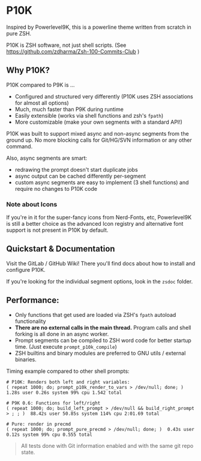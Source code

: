 
# P10K

Inspired by Powerlevel9K, this is a powerline theme written from scratch in pure ZSH.

P10K is ZSH software, not just shell scripts. (See https://github.com/zdharma/Zsh-100-Commits-Club )

## Why P10K?

P10K compared to P9K is ...

 - Configured and structured very differently (P10K uses ZSH associations for almost all options)
 - Much, much faster than P9K during runtime
 - Easily extensible (works via shell functions and zsh's `fpath`)
 - More customizable (make your own segments with a standard API!)

P10K was built to support mixed async and non-async segments from the ground up. No more blocking calls for Git/HG/SVN information or any other command.

Also, async segments are smart:

 - redrawing the prompt doesn't start duplicate jobs
 - async output can be cached differently per-segment
 - custom async segments are easy to implement (3 shell functions) and require no changes to P10K code

### Note about Icons

If you're in it for the super-fancy icons from Nerd-Fonts, etc, Powerlevel9K is still a better choice as the advanced Icon registry and alternative font support is not present in P10K by default.

## Quickstart & Documentation

Visit the GitLab / GitHub Wiki! There you'll find docs about how to install and configure P10K.

If you're looking for the individual segment options, look in the `zsdoc` folder.

## Performance:

 - Only functions that get used are loaded via ZSH's `fpath` autoload functionality
 - **There are no external calls in the main thread.** Program calls and shell forking is all done in an async worker.
 - Prompt segments can be compiled to ZSH word code for better startup time. (Just execute `prompt_p10k_compile`)
 - ZSH builtins and binary modules are preferred to GNU utils / external binaries.

Timing example compared to other shell prompts:
```
# P10K: Renders both left and right variables:
( repeat 1000; do; prompt_p10k_render_to_vars > /dev/null; done; )  1.28s user 0.26s system 99% cpu 1.542 total

# P9K 0.6: Functions for left/right
( repeat 1000; do; build_left_prompt > /dev/null && build_right_prompt > ; ; )  88.42s user 50.85s system 114% cpu 2:01.69 total

# Pure: render in precmd
( repeat 1000; do; prompt_pure_precmd > /dev/null; done; )  0.43s user 0.12s system 99% cpu 0.555 total

```
> All tests done with Git information enabled and with the same git repo state.
